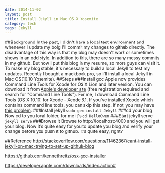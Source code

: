 ```yaml
---
date: 2014-11-02
layout: post
title: Install Jekyll in Mac OS X Yosemite
category: tech
tags: Jekyll
---
```


##Background
In the past, I didn't have a local test environment and whenever I update my bolg I'll commit my changes to github directly. The disadvantage of this way is that my blog may doesn't work or sometimes shows in an odd style. In addition to this, there are so many messy commits in my github. But now I put this blog in my resume, so more guys can visit it. To make my blog stable, it's necessary to build a local Jekyll to test my updates. Recently I bought a mackbook pro, so I'll install a local Jekyll in Mac OS(10.10 Yosemite).
##Steps
###Install gcc
Apple now provides Command Line Tools for Xcode for OS X Lion and later version. You can download it from [Apple's developer site](https://developer.apple.com/downloads/index.action) (free registration required and search for "Command Line Tools"). For me, I download Command Line Tools (OS X 10.10) for Xcode - Xcode 6.1. If you've installed Xcode which contains command line tools, you can skip this step. If not, you may have [this problem](http://stackoverflow.com/questions/11462367/cant-install-jekyll-on-mac-trying-to-set-up-github-blog).
###Install jekyll
`sudo gem install Jekyll`
###cd your blog
Now cd to you local folder, for me it's
`cd HelloOwen`
###Start jekyll serve
`jekyll serve`
###Browse it
Browse to http://localhost:4000 and you will get your blog. Now it's quite easy for you to update you blog and verify your change before you push it to github. It's quite easy, right?


##Reference
http://stackoverflow.com/questions/11462367/cant-install-jekyll-on-mac-trying-to-set-up-github-blog

https://github.com/kennethreitz/osx-gcc-installer

https://developer.apple.com/downloads/index.action#